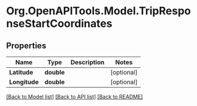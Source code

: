 # Org.OpenAPITools.Model.TripResponseStartCoordinates
## Properties

Name | Type | Description | Notes
------------ | ------------- | ------------- | -------------
**Latitude** | **double** |  | [optional] 
**Longitude** | **double** |  | [optional] 

[[Back to Model list]](../README.md#documentation-for-models) [[Back to API list]](../README.md#documentation-for-api-endpoints) [[Back to README]](../README.md)

